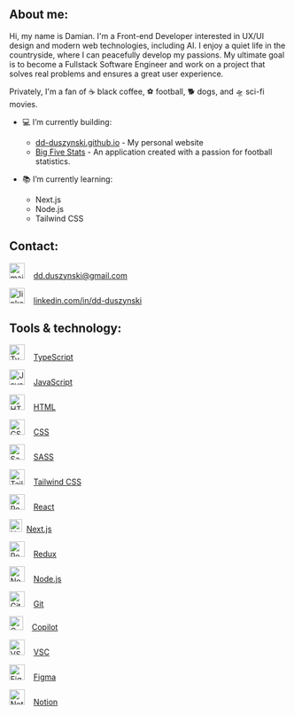 ## About me:
Hi, my name is Damian. I'm a Front-end Developer interested in UX/UI design and modern web technologies, including AI. I enjoy a quiet life in the countryside, where I can peacefully develop my passions. My ultimate goal is to become a Fullstack Software Engineer and work on a project that solves real problems and ensures a great user experience.

Privately, I'm a fan of ☕ black coffee, ⚽ football, 🐕 dogs, and 🛸 sci-fi movies.

- 💻 I’m currently building:
  - [dd-duszynski.github.io](https://dd-duszynski.github.io/) - My personal website
  - [Big Five Stats](https://big-five-stats-git-main-dd-duszynski.vercel.app/) - An application created with a passion for football statistics.
  
- 📚 I’m currently learning:
  - Next.js
  - Node.js
  - Tailwind CSS

## Contact: 
<img alt="mail" title="mail" src="https://seekicon.com/free-icon-download/envelope-letter_1.svg" height="28"> &nbsp;&nbsp; 
[dd.duszynski@gmail.com](mailto:dd.duszynski@gmail.com)

<img alt="linkedin" title="linkedin" src="https://seekicon.com/free-icon-download/linkedin-option_1.svg" height="28"> &nbsp;&nbsp; 
[linkedin.com/in/dd-duszynski](https://www.linkedin.com/in/dd-duszynski)

## Tools & technology:
<img alt="TypeScript" title="TypeScript" src="https://seekicon.com/free-icon-download/typescript_2.svg" height="28"> &nbsp;&nbsp; [TypeScript](https://www.typescriptlang.org/) &nbsp;&nbsp;

<img alt="JavaScript" title="JavaScript" src="https://seekicon.com/free-icon-download/javascript_3.svg" height="28"> &nbsp;&nbsp; [JavaScript](https://developer.mozilla.org/en-US/docs/Web/JavaScript) &nbsp;&nbsp;

<img alt="HTML" title="HTML" src="https://seekicon.com/free-icon-download/html-5_1.svg" height="28"> &nbsp;&nbsp; [HTML](https://developer.mozilla.org/en-US/docs/Web/HTML) &nbsp;&nbsp;

<img alt="CSS" title="CSS" src="https://seekicon.com/free-icon-download/css-3_2.svg" height="28"> &nbsp;&nbsp; [CSS](https://developer.mozilla.org/en-US/docs/Web/CSS) &nbsp;&nbsp;

<img alt="Sass" title="Sass" src="https://seekicon.com/free-icon-download/sass_4.svg" height="28"> &nbsp;&nbsp; [SASS](https://sass-lang.com/) &nbsp;&nbsp;

<img alt="Tailwind CSS" title="Tailwind" src="https://www.svgrepo.com/show/354431/tailwindcss-icon.svg" height="28"> &nbsp;&nbsp; [Tailwind CSS](https://tailwindcss.com) &nbsp;&nbsp;

<img alt="React" title="React" src="https://seekicon.com/free-icon-download/reactjs_1.svg" height="28"> &nbsp;&nbsp; [React](https://react.dev/) &nbsp;&nbsp;

<img alt="Next.js" title="Next" src="https://cdn.worldvectorlogo.com/logos/nextjs-2.svg" height="23"> &nbsp;[Next.js](https://nextjs.org/) &nbsp;&nbsp;

<img alt="Redux" title="Redux" src="https://seekicon.com/free-icon-download/redux_2.svg" height="28"> &nbsp;&nbsp; [Redux](https://redux.js.org/) &nbsp;&nbsp;

<img alt="Node" title="Node" src="https://seekicon.com/free-icon-download/nodejs_2.svg" height="28"> &nbsp;&nbsp; [Node.js](https://nodejs.org/en) &nbsp;&nbsp;

<img alt="Git" title="Git" src="https://seekicon.com/free-icon-download/git_6.svg" height="28"> &nbsp;&nbsp; [Git](https://git-scm.com/) &nbsp;&nbsp;

<img alt="Copilot" title="Copilot" src="https://miro.medium.com/v2/resize:fit:700/0*oRRpMJ9XqkRnYLhW.png" height="25"> &nbsp;&nbsp; [Copilot](https://github.com/features/copilot) &nbsp;&nbsp;

<img alt="VSC" title="VSC" src="https://seekicon.com/free-icon-download/visual-studio-code_2.svg" height="28"> &nbsp;&nbsp; [VSC](https://code.visualstudio.com/) &nbsp;&nbsp;

<img alt="Figma" title="Figma" src="https://seekicon.com/free-icon-download/figma_5.svg" height="28"> &nbsp;&nbsp; [Figma](https://www.figma.com/files/recents-and-sharing?fuid=814962753234727217) &nbsp;&nbsp;

<img alt="Notion" title="Notion" src="https://seekicon.com/free-icon-download/notion_1.svg" height="28"> &nbsp;&nbsp; [Notion](https://www.notion.so/) &nbsp;&nbsp;


